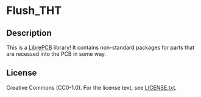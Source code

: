 # Flush_THT

## Description

This is a [LibrePCB](https://librepcb.org) library! It contains non-standard
packages for parts that are recessed into the PCB in some way.

## License

Creative Commons (CC0-1.0). For the license text, see [LICENSE.txt](LICENSE.txt).
